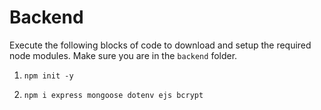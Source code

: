 # Backend

Execute the following blocks of code to download and setup the required node modules.
Make sure you are in the ```backend``` folder.

1. ```npm init -y```

2. ```npm i express mongoose dotenv ejs bcrypt```